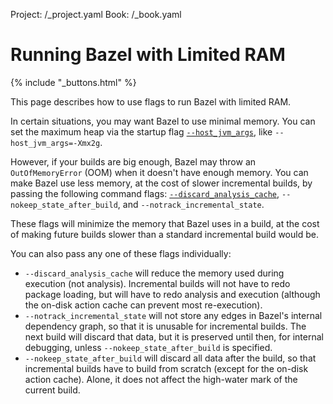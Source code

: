 Project: /_project.yaml
Book: /_book.yaml

# Running Bazel with Limited RAM

{% include "_buttons.html" %}

This page describes how to use flags to run Bazel with limited RAM.

In certain situations, you may want Bazel to use minimal memory. You can set the
maximum heap via the startup flag
[`--host_jvm_args`](/docs/user-manual#host-jvm-args),
like `--host_jvm_args=-Xmx2g`.

However, if your builds are big enough, Bazel may throw an `OutOfMemoryError`
(OOM) when it doesn't have enough memory. You can make Bazel use less memory, at
the cost of slower incremental builds, by passing the following command flags:
[`--discard_analysis_cache`](/docs/user-manual#discard-analysis-cache),
`--nokeep_state_after_build`, and `--notrack_incremental_state`.

These flags will minimize the memory that Bazel uses in a build, at the cost of
making future builds slower than a standard incremental build would be.

You can also pass any one of these flags individually:

 * `--discard_analysis_cache` will reduce the memory used during execution (not
analysis). Incremental builds will not have to redo package loading, but will
have to redo analysis and execution (although the on-disk action cache can
prevent most re-execution).
 * `--notrack_incremental_state` will not store any edges in Bazel's internal
 dependency graph, so that it is unusable for incremental builds. The next build
 will discard that data, but it is preserved until then, for internal debugging,
 unless `--nokeep_state_after_build` is specified.
 * `--nokeep_state_after_build` will discard all data after the build, so that
 incremental builds have to build from scratch (except for the on-disk action
 cache). Alone, it does not affect the high-water mark of the current build.
